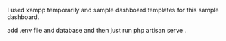 I used xampp temporarily and sample dashboard templates for this sample dashboard.

add .env file and database and then just run php artisan serve .

